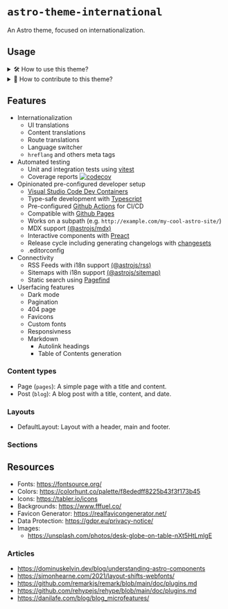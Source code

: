 # `astro-theme-international`

An Astro theme, focused on internationalization.

## Usage

<details>
<summary>🛠️ How to use this theme?</summary>

1. Use this repository as a template.
1. Enable Github Pages in the repository settings: <br> ![Enable Github Pages](./res/enable-github-pages.png)
1. Open the repository with Visual Studio Code.
1. Make sure you have Docker and the Dev Containers extension installed.
1. Open the repository in a Dev Container.
1. Start making your changes.

</details>

<details>
<summary>🎁 How to contribute to this theme?</summary>

1. Fork the project.
1. Add your changes.
1. Open a pull request.

</details>

## Features

- Internationalization
  - UI translations
  - Content translations
  - Route translations
  - Language switcher
  - `hreflang` and others meta tags
- Automated testing
  - Unit and integration tests using [vitest](https://vitest.dev/)
  - Coverage reports [![codecov](https://codecov.io/github/openscript/astro-theme-international/graph/badge.svg?token=JDCTMFS7NW)](https://codecov.io/github/openscript/astro-theme-international)
- Opinionated pre-configured developer setup
  - [Visual Studio Code Dev Containers](https://code.visualstudio.com/docs/remote/containers)
  - Type-safe development with [Typescript](https://www.typescriptlang.org/)
  - Pre-configured [Github Actions](https://github.com/features/actions) for CI/CD
  - Compatible with [Github Pages](https://pages.github.com/)
  - Works on a subpath (e.g. `http://example.com/my-cool-astro-site/`)
  - MDX support [(@astrojs/mdx)](https://docs.astro.build/en/guides/mdx/)
  - Interactive components with [Preact](https://preactjs.com/)
  - Release cycle including generating changelogs with [changesets](https://github.com/changesets/changesets)
  - .editorconfig
- Connectivity
  - RSS Feeds with i18n support [(@astrojs/rss)](https://docs.astro.build/en/guides/rss/)
  - Sitemaps with i18n support [(@astrojs/sitemap)](https://docs.astro.build/en/guides/integrations-guide/sitemap/)
  - Static search using [Pagefind](https://pagefind.app/)
- Userfacing features
  - Dark mode
  - Pagination
  - 404 page
  - Favicons
  - Custom fonts
  - Responsivness
  - Markdown
    - Autolink headings
    - Table of Contents generation

### Content types

- Page (`pages`): A simple page with a title and content.
- Post (`blog`): A blog post with a title, content, and date.

### Layouts

- DefaultLayout: Layout with a header, main and footer.

### Sections


## Resources

- Fonts: https://fontsource.org/
- Colors: https://colorhunt.co/palette/f8ededff8225b43f3f173b45
- Icons: https://tabler.io/icons
- Backgrounds: https://www.fffuel.co/
- Favicon Generator: https://realfavicongenerator.net/
- Data Protection: https://gdpr.eu/privacy-notice/
- Images:
  - https://unsplash.com/photos/desk-globe-on-table-nXt5HtLmlgE

### Articles

- https://dominuskelvin.dev/blog/understanding-astro-components
- https://simonhearne.com/2021/layout-shifts-webfonts/
- https://github.com/remarkjs/remark/blob/main/doc/plugins.md
- https://github.com/rehypejs/rehype/blob/main/doc/plugins.md
- https://danilafe.com/blog/blog_microfeatures/
